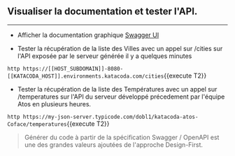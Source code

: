 ## Visualiser la documentation et tester l'API.
---

* Afficher la documentation graphique [Swagger UI](https://[[HOST_SUBDOMAIN]]-8080-[[KATACODA_HOST]].environments.katacoda.com/docs)

* Tester la récupération de la liste des Villes avec un appel sur /cities sur l'API exposée par le serveur générée il y a quelques minutes

`http https://[[HOST_SUBDOMAIN]]-8080-[[KATACODA_HOST]].environments.katacoda.com/cities`{{execute T2}}

* Tester la récupération de la liste des Températures avec un appel sur /temperatures sur l'API du serveur développé précedement par l'équipe Atos en plusieurs heures.

`http https://my-json-server.typicode.com/dobl1/katacoda-atos-Coface/temperatures`{{execute T2}}

> Générer du code à partir de la spécification Swagger / OpenAPI est une des grandes valeurs ajoutées de l'approche Design-First.